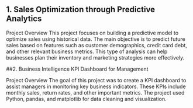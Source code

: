 ## 1. Sales Optimization through Predictive Analytics

Project Overview
This project focuses on building a predictive model to optimize sales using historical data. The main objective is to predict future sales based on features such as customer demographics, credit card debt, and other relevant business metrics. This type of analysis can help businesses plan their inventory and marketing strategies more effectively.

##2. Business Intelligence KPI Dashboard for Management

Project Overview
The goal of this project was to create a KPI dashboard to assist managers in monitoring key business indicators. These KPIs include monthly sales, return rates, and other important metrics. The project used Python, pandas, and matplotlib for data cleaning and visualization.
